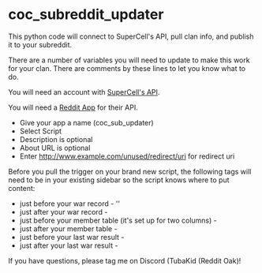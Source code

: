 # coc_subreddit_updater
This python code will connect to SuperCell's API, pull clan info, and publish it to your subreddit.

There are a number of variables you will need to update to make this work for your clan.  There are comments by these lines to let you know what to do.

You will need an account with [SuperCell's API](https://developer.clashofclans.com).

You will need a [Reddit App](https://www.reddit.com/prefs/apps) for their API. 
 - Give your app a name (coc_sub_updater)
 - Select Script
 - Description is optional
 - About URL is optional
 - Enter http://www.example.com/unused/redirect/uri for redirect uri
 
Before you pull the trigger on your brand new script, the following tags will need to be in your existing sidebar so the script knows where to put content:
 - just before your war record - '[](#RECstart)'
 - just after your war record - [](#RECend)
 - just before your member table (it's set up for two columns) - [](#MEMstart)
 - just after your member table - [](#MEMend)
 - just before your last war result - [](#WARstart)
 - just after your last war result - [](#WARrecord)
 
 If you have questions, please tag me on Discord (TubaKid (Reddit Oak)!
